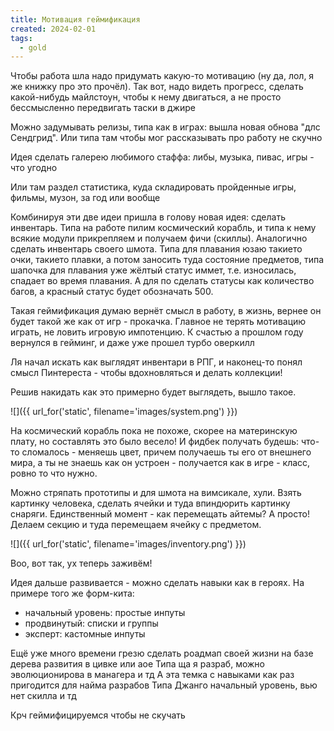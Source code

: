 ```yaml
---
title: Мотивация геймификация
created: 2024-02-01
tags:
  - gold
---
```


Чтобы работа шла надо придумать какую-то мотивацию (ну да, лол, я же книжку про это прочёл). Так вот, надо видеть
прогресс, сделать какой-нибудь майлстоун, чтобы к нему двигаться, а не просто бессмысленно передвигать таски в джире

Можно задумывать релизы, типа как в играх: вышла новая обнова "длс Сендгрид". Или типа там чтобы мог рассказывать про
работу не скучно

Идея сделать галерею любимого стаффа: либы, музыка, пивас, игры - что угодно

Или там раздел статистика, куда складировать пройденные игры, фильмы, музон, за год или вообще

Комбинируя эти две идеи пришла в голову новая идея: сделать инвентарь. Типа на работе пилим космический корабль, и типа
к нему всякие модули прикрепляем и получаем фичи (скиллы). Аналогично сделать инвентарь своего шмота. Типа для плавания
юзаю такието очки, такието плавки, а потом заносить туда состояние предметов, типа шапочка для плавания уже жёлтый
статус иммет, т.е. износилась, спадает во время плавания. А для по сделать статусы как количество багов, а красный
статус будет обозначать 500.

Такая геймификация думаю вернёт смысл в работу, в жизнь, вернее он будет такой же как от игр - прокачка. Главное не
терять мотивацию играть, не ловить игровую импотенцию. К счастью а прошлом году вернулся в гейминг, и даже уже прошел
турбо оверкилл

Ля начал искать как выглядят инвентари в РПГ, и наконец-то понял смысл Пинтереста - чтобы вдохновляться и делать
коллекции!

Решив накидать как это примерно будет выглядеть, вышло такое.

![]({{ url_for('static', filename='images/system.png')  }})

На космический корабль пока не похоже, скорее на материнскую плату, но составлять это было весело! И фидбек получать
будешь: что-то сломалось - меняешь цвет, причем получаешь ты его от внешнего мира, а ты не знаешь как он устроен -
получается как в игре - класс, ровно то что нужно.

Можно стряпать прототипы и для шмота на вимсикале, хули. Взять картинку человека, сделать ячейки и туда впиндюрить
картинку снаряги.
Единственный момент - как перемещать айтемы? А просто! Делаем секцию и туда перемещаем ячейку с предметом.

![]({{ url_for('static', filename='images/inventory.png')  }})

Воо, вот так, ух теперь заживём!

Идея дальше развивается - можно сделать навыки как в героях. На примере того же форм-кита:

- начальный уровень: простые инпуты
- продвинутый: списки и группы
- эксперт: кастомные инпуты

Ещё уже много времени грезю сделать роадмап своей жизни на базе дерева развития в цивке или аое
Типа ща я разраб, можно эволюционирова в манагера и тд
А эта темка с навыками как раз пригодится для найма разрабов
Типа Джанго начальный уровень, вью нет скилла и тд

Крч геймифицируемся чтобы не скучать



